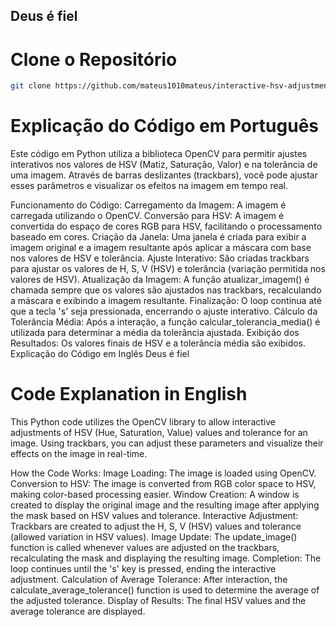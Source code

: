## Deus é fiel

# Clone o Repositório

```bash
git clone https://github.com/mateus1010mateus/interactive-hsv-adjustment.git
```


# Explicação do Código em Português

Este código em Python utiliza a biblioteca OpenCV para permitir ajustes interativos nos valores de HSV (Matiz, Saturação, Valor) e na tolerância de uma imagem. Através de barras deslizantes (trackbars), você pode ajustar esses parâmetros e visualizar os efeitos na imagem em tempo real.

Funcionamento do Código:
Carregamento da Imagem: A imagem é carregada utilizando o OpenCV.
Conversão para HSV: A imagem é convertida do espaço de cores RGB para HSV, facilitando o processamento baseado em cores.
Criação da Janela: Uma janela é criada para exibir a imagem original e a imagem resultante após aplicar a máscara com base nos valores de HSV e tolerância.
Ajuste Interativo: São criadas trackbars para ajustar os valores de H, S, V (HSV) e tolerância (variação permitida nos valores de HSV).
Atualização da Imagem: A função atualizar_imagem() é chamada sempre que os valores são ajustados nas trackbars, recalculando a máscara e exibindo a imagem resultante.
Finalização: O loop continua até que a tecla 's' seja pressionada, encerrando o ajuste interativo.
Cálculo da Tolerância Média: Após a interação, a função calcular_tolerancia_media() é utilizada para determinar a média da tolerância ajustada.
Exibição dos Resultados: Os valores finais de HSV e a tolerância média são exibidos.
Explicação do Código em Inglês
Deus é fiel

# Code Explanation in English

This Python code utilizes the OpenCV library to allow interactive adjustments of HSV (Hue, Saturation, Value) values and tolerance for an image. Using trackbars, you can adjust these parameters and visualize their effects on the image in real-time.

How the Code Works:
Image Loading: The image is loaded using OpenCV.
Conversion to HSV: The image is converted from RGB color space to HSV, making color-based processing easier.
Window Creation: A window is created to display the original image and the resulting image after applying the mask based on HSV values and tolerance.
Interactive Adjustment: Trackbars are created to adjust the H, S, V (HSV) values and tolerance (allowed variation in HSV values).
Image Update: The update_image() function is called whenever values are adjusted on the trackbars, recalculating the mask and displaying the resulting image.
Completion: The loop continues until the 's' key is pressed, ending the interactive adjustment.
Calculation of Average Tolerance: After interaction, the calculate_average_tolerance() function is used to determine the average of the adjusted tolerance.
Display of Results: The final HSV values and the average tolerance are displayed.
